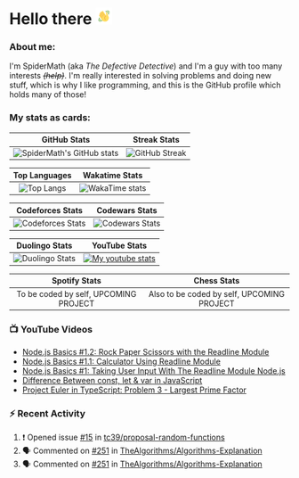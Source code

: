 # Hello there <img src="./Assets/WavingHand.gif" width = 30>

### About me:
I'm SpiderMath (aka *The Defective Detective*) and I'm a guy with too many interests ~~*(help)*~~. I'm really interested in solving problems and doing new stuff, which is why I like programming, and this is the GitHub profile which holds many of those!

### My stats as cards:
| GitHub Stats | Streak Stats |
| :---: | :---: |
| ![SpiderMath's GitHub stats](https://github-readme-stats.vercel.app/api?username=SpiderMath&show_icons=true&theme=dracula&show=prs_merged,prs_merged_percentage&rank_icon=default) | ![GitHub Streak](https://streak-stats.demolab.com/?user=SpiderMath&theme=dracula) |

| Top Languages | Wakatime Stats |
| :---: | :---: |
| ![Top Langs](https://github-readme-stats.vercel.app/api/top-langs/?username=SpiderMath&theme=dracula&langs_count=3&hide=lua) | ![WakaTime stats](https://github-readme-stats.vercel.app/api/wakatime?username=5a9cf47f-f3d9-44cc-9d3e-0145919f7bb9&theme=dracula&layout=compact&langs_count=14) |



| Codeforces Stats | Codewars Stats |
| :---: | :---: |
| ![Codeforces Stats](https://codeforces-readme-stats.vercel.app/api/card?username=RishiMath&theme=dracula) | ![Codewars Stats](https://github.r2v.ch/codewars?user=SpiderMath&theme=gradient_midnight_puple&animation=false&top_languages=true&name=true) |

| Duolingo Stats | YouTube Stats |
| :---: | :---: |
| ![Duolingo Stats](https://duolingo-stats-card.vercel.app/api?username=RishiMath&theme=dracula) | [![My youtube stats](https://youtube-stats-card.vercel.app/api?channelid=UCuQvyfLaZOG4bPwEvqSYCLg&theme=dracula&layout=extruded)](https://www.youtube.com/@thedefectivedetective) |

| Spotify Stats | Chess Stats |
| :---: | :---: |
| To be coded by self, UPCOMING PROJECT | Also to be coded by self, UPCOMING PROJECT | 

### 📺 YouTube Videos
<!-- YOUTUBE:START -->
- [Node.js Basics #1.2: Rock Paper Scissors with the Readline Module](https://www.youtube.com/watch?v=CbqNrprY094)
- [Node.js Basics #1.1: Calculator Using Readline Module](https://www.youtube.com/watch?v=QXKqfwliS7U)
- [Node.js Basics #1: Taking User Input With The Readline Module Node.js](https://www.youtube.com/watch?v=dTknGVAvAak)
- [Difference Between const, let &amp; var in JavaScript](https://www.youtube.com/watch?v=9wuZGoOxg9M)
- [Project Euler in TypeScript: Problem 3 - Largest Prime Factor](https://www.youtube.com/watch?v=DaDziQ4ZRvw)
<!-- YOUTUBE:END -->

### ⚡ Recent Activity
<!--START_SECTION:activity-->
1. ❗ Opened issue [#15](https://github.com/tc39/proposal-random-functions/issues/15) in [tc39/proposal-random-functions](https://github.com/tc39/proposal-random-functions)
2. 🗣 Commented on [#251](https://github.com/TheAlgorithms/Algorithms-Explanation/pull/251#issuecomment-2676242356) in [TheAlgorithms/Algorithms-Explanation](https://github.com/TheAlgorithms/Algorithms-Explanation)
3. 🗣 Commented on [#251](https://github.com/TheAlgorithms/Algorithms-Explanation/pull/251#issuecomment-2577016941) in [TheAlgorithms/Algorithms-Explanation](https://github.com/TheAlgorithms/Algorithms-Explanation)
<!--END_SECTION:activity-->